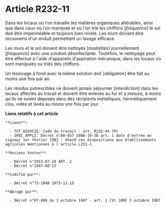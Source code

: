 # Article R232-11

Dans les locaux où l'on travaille les matières organiques altérables, ainsi que dans ceux où l'on manipule et où l'on trie
les chiffons [*fréquence*] le sol doit être imperméable et toujours bien nivelé. Les murs doivent être recouverts d'un enduit
permettant un lavage efficace.

Les murs et le sol doivent être nettoyés [*modalités*] journellement [*fréquence*] avec une solution désinfectante.
Toutefois, le nettoyage peut être effectué à l'aide d'appareils d'aspiration mécanique, dans les locaux où sont manipulés ou
triés des chiffons.

Un lessivage à fond avec la même solution doit [*obligation*] être fait au moins une fois par an.

Les résidus putrescibles ne doivent jamais séjourner [*interdiction*] dans les locaux affectés au travail et doivent être
enlevés au fur et à mesure, à moins qu'ils ne soient déposés dans des récipients métalliques, hermétiquement clos, vidés et
lavés au moins une fois par jour.

**Liens relatifs à cet article**

	**Liens**:

	  - TXT_ASSOCIE: Code du travail - art. R232-44 (M)
	  - SPEC_APPLI: Décret n°80-857 1980-10-30 art. 1 date d'entrée en vigueur 1er février 1981 : étend ces dispositions aux établissements agricoles mentionnés à l'article L231-1

	**Anciens textes**:

	  - Décret n°1913-07-10 ART. 2
	  - Décret n°1947-08-23

	**Codifié par**:

	  - Décret n°73-1048 1973-11-15

	**Abrogé par**:

	  - Décret n°87-809 du 1 octobre 1987 - art. 1 (V) JORF 3 octobre 1987
